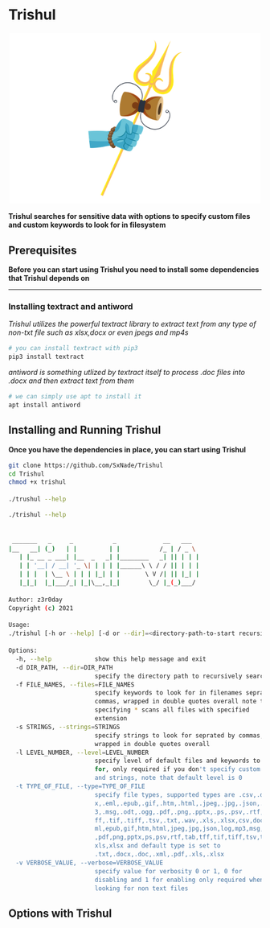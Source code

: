 # Trishul
<p align="center" >
  <img src="https://github.com/SxNade/Trishul/blob/main/extras/Triishul.webp" width="500"/>
</p>

**Trishul searches for sensitive data with options to specify custom files and custom keywords to look for in filesystem**

## Prerequisites 

**Before you can start using Trishul you need to install some dependencies that Trishul depends on**
___
### Installing textract and antiword

*Trishul utilizes the powerful textract library to extract text from any type of non-txt file such as xlsx,docx or even jpegs and mp4s*
```bash
# you can install textract with pip3 
pip3 install textract
```

*antiword is something utlized by textract itself to process .doc files into .docx and then extract text from them*
```bash
# we can simply use apt to install it
apt install antiword
```
## Installing and Running Trishul

**Once you have the dependencies in place, you can start using Trishul**

```bash
git clone https://github.com/SxNade/Trishul
cd Trishul
chmod +x trishul

./trushul --help
```
```bash
./trishul --help


 _______   _     _           _             __   ___  
|__   __| (_)   | |         | |           /_ | / _ \ 
   | |_ __ _ ___| |__  _   _| |________   _| || | | |
   | | '__| / __| '_ \| | | | |______\ \ / / || | | |
   | | |  | \__ \ | | | |_| | |       \ V /| || |_| |
   |_|_|  |_|___/_| |_|\__,_|_|        \_/ |_(_)___/ 
   
Author: z3r0day
Copyright (c) 2021

Usage: 
./trishul [-h or --help] [-d or --dir]=<directory-path-to-start recursive search from> [-f or --file=file-names to look for in single quotes seprated by commas] [-s or --strings=strings to search for in given file-names, each strings should be in single quotes seprated by commas and in double quotes together [-t or --type txt]

Options:
  -h, --help            show this help message and exit
  -d DIR_PATH, --dir=DIR_PATH
                        specify the directory path to recursively search
  -f FILE_NAMES, --files=FILE_NAMES
                        specify keywords to look for in filenames seprated by
                        commas, wrapped in double quotes overall note that
                        specifying * scans all files with specified
                        extension
  -s STRINGS, --strings=STRINGS
                        specify strings to look for seprated by commas,
                        wrapped in double quotes overall
  -l LEVEL_NUMBER, --level=LEVEL_NUMBER
                        specify level of default files and keywords to look
                        for, only required if you don't specify custom files
                        and strings, note that default level is 0
  -t TYPE_OF_FILE, --type=TYPE_OF_FILE
                        specify file types, supported types are .csv,.doc,.doc
                        x,.eml,.epub,.gif,.htm,.html,.jpeg,.jpg,.json,.log,.mp
                        3,.msg,.odt,.ogg,.pdf,.png,.pptx,.ps,.psv,.rtf,.tab,.t
                        ff,.tif,.tiff,.tsv,.txt,.wav,.xls,.xlsx,csv,doc,docx,e
                        ml,epub,gif,htm,html,jpeg,jpg,json,log,mp3,msg,odt,ogg
                        ,pdf,png,pptx,ps,psv,rtf,tab,tff,tif,tiff,tsv,txt,wav,
                        xls,xlsx and default type is set to
                        .txt,.docx,.doc,.xml,.pdf,.xls,.xlsx
  -v VERBOSE_VALUE, --verbose=VERBOSE_VALUE
                        specify value for verbosity 0 or 1, 0 for
                        disabling and 1 for enabling only required when
                        looking for non text files

```

## Options with Trishul
